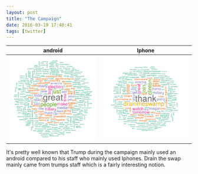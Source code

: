 ```yaml
---
layout: post
title: "The Campaign"
date: 2016-03-19 17:40:41
tags: [twitter]
---
```


android             |  Iphone
:-------------------------:|:-------------------------:
![Trump Android](/assets/campaign/trump_android.png) |  ![Trump iphone](/assets/campaign/trump_iphone.png)

It's pretty well known that Trump during the campaign mainly used an android compared to his staff who mainly used Iphones.
Drain the swap mainly came from trumps staff which is a fairly interesting notion.